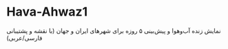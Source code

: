 # Hava-Ahwaz1
نمایش زنده آب‌وهوا و پیش‌بینی ۵ روزه برای شهرهای ایران و جهان (با نقشه و پشتیبانی فارسی/عربی)
